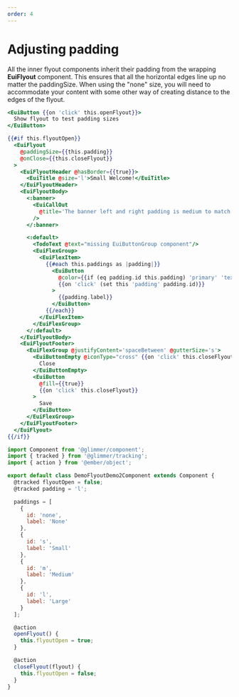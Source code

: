 ```yaml
---
order: 4
---
```


# Adjusting padding

<EuiSpacer />

<EuiText>
  <p>

All the inner flyout components inherit their padding from the wrapping <strong>EuiFlyout</strong> component. This ensures that all the horizontal edges line up no matter the <EuiCode>paddingSize</EuiCode>. When using the <EuiCode>"none"</EuiCode> size, you will need to accommodate your content with some other way of creating distance to the edges of the flyout.

  </p>
  </EuiText>

```hbs template
<EuiButton {{on 'click' this.openFlyout}}>
  Show flyout to test padding sizes
</EuiButton>

{{#if this.flyoutOpen}}
  <EuiFlyout
    @paddingSize={{this.padding}}
    @onClose={{this.closeFlyout}}
  >
    <EuiFlyoutHeader @hasBorder={{true}}>
      <EuiTitle @size='l'>Small Welcome!</EuiTitle>
    </EuiFlyoutHeader>
    <EuiFlyoutBody>
      <:banner>
        <EuiCallOut
          @title='The banner left and right padding is medium to match that of flyout'
        />
      </:banner>

      <:default>
        <TodoText @text="missing EuiButtonGroup component"/>
        <EuiFlexGroup>
          <EuiFlexItem>
            {{#each this.paddings as |padding|}}
              <EuiButton
                @color={{if (eq padding.id this.padding) 'primary' 'text'}}
                {{on 'click' (set this 'padding' padding.id)}}
              >
                {{padding.label}}
              </EuiButton>
            {{/each}}
          </EuiFlexItem>
        </EuiFlexGroup>
      </:default>
    </EuiFlyoutBody>
    <EuiFlyoutFooter>
      <EuiFlexGroup @justifyContent='spaceBetween' @gutterSize='s'>
        <EuiButtonEmpty @iconType="cross" {{on 'click' this.closeFlyout}}>
          Close
        </EuiButtonEmpty>
        <EuiButton
          @fill={{true}}
          {{on 'click' this.closeFlyout}}
        >
          Save
        </EuiButton>
      </EuiFlexGroup>
    </EuiFlyoutFooter>
  </EuiFlyout>
{{/if}}
```

```js component
import Component from '@glimmer/component';
import { tracked } from '@glimmer/tracking';
import { action } from '@ember/object';

export default class DemoFlyoutDemo2Component extends Component {
  @tracked flyoutOpen = false;
  @tracked padding = 'l';

  paddings = [
    {
      id: 'none',
      label: 'None'
    },
    {
      id: 's',
      label: 'Small'
    },
    {
      id: 'm',
      label: 'Medium'
    },
    {
      id: 'l',
      label: 'Large'
    }
  ];

  @action
  openFlyout() {
    this.flyoutOpen = true;
  }

  @action
  closeFlyout(flyout) {
    this.flyoutOpen = false;
  }
}
```
